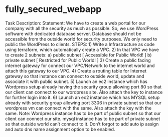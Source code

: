 # fully_secured_webapp
Task Description: Statement: We have to create a web portal for our company with all the security as much as possible. So, we use WordPress software with dedicated database server. Database should not be accessible from the outside world for security purposes. We only need to public the WordPress to clients. STEPS: 1) Write a Infrastructure as code using terraform, which automatically create a VPC. 2) In that VPC we have to create 2 subnets: a) public subnet [ Accessible for Public World! ] b) private subnet [ Restricted for Public World! ] 3) Create a public facing internet gateway for connect our VPC/Network to the internet world and attach this gateway to our VPC. 4) Create a routing table for Internet gateway so that instance can connect to outside world, update and associate it with public subnet. 5) Launch an ec2 instance which has Wordpress setup already having the security group allowing port 80 so that our client can connect to our wordpress site. Also attach the key to instance for further login into it. 6) Launch an ec2 instance which has MYSQL setup already with security group allowing port 3306 in private subnet so that our wordpress vm can connect with the same. Also attach the key with the same. Note: Wordpress instance has to be part of public subnet so that our client can connect our site. mysql instance has to be part of private subnet so that outside world can’t connect to it. Don’t forgot to add auto ip assign and auto dns name assignment option to be enabled.
